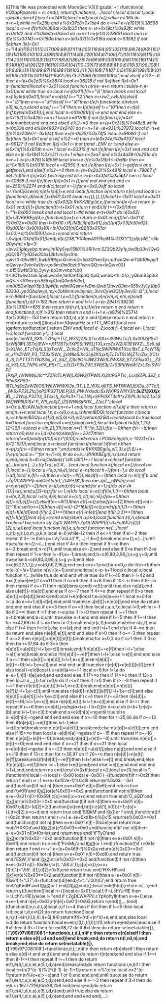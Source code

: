 ([[This file was protected with MoonSec V3]]):gsub('.+', (function(a) _VQXapPpqneta = a; end)); return(function(o,...)local r;local d;local t;local s;local c;local f;local e=24915;local n=0;local l={};while n<365 do n=n+1;while n<0x25b and e%0x37c8<0x1be4 do n=n+1 e=(e*1019)%38598 local a=n+e if(e%0x366a)>0x1b35 then e=(e+0x19c)%0x93fc while n<0x1d2 and e%0xbda<0x5ed do n=n+1 e=(e*13)%28651 local a=n+e if(e%0x3014)<=0x180a then e=(e*0x37)%0x915a local e=93562 if not l[e]then l[e]=0x1 c="\4\8\116\111\110\117\109\98\101\114\105\119\84\95\105\119\98\74\0\6\115\116\114\105\110\103\4\99\104\97\114\89\120\104\67\106\71\115\119\0\6\115\116\114\105\110\103\3\115\117\98\82\86\75\75\66\69\103\105\0\6\115\116\114\105\110\103\4\98\121\116\101\104\104\110\109\73\66\68\81\0\5\116\97\98\108\101\6\99\111\110\99\97\116\88\119\103\111\76\108\71\107\0\5\116\97\98\108\101\6\105\110\115\101\114\116\82\76\73\77\66\76\106\108\5";end elseif e%2~=0 then e=(e+0x2e3)%0x3874 local e=36218 if not l[e]then l[e]=0x1 d=function(l)local e=0x01 local function n(n)e=e+n return l:sub(e-n,e-0x01)end while true do local l=n(0x01)if(l=="\5")then break end local e=f.byte(n(0x01))local e=n(e)if l=="\2"then e=r.iwT_iwbJ(e)elseif l=="\3"then e=e~="\0"elseif l=="\6"then t[e]=function(e,n)return o(8,nil,o,n,e)end elseif l=="\4"then e=t[e]elseif l=="\0"then e=t[e][n(f.byte(n(0x01)))];end local n=n(0x08)r[n]=e end end end else e=(e*0x167)%0x428c n=n+1 local e=61708 if not l[e]then l[e]=0x1 s=tonumber;end end end elseif e%2~=0 then e=(e+0x315)%0x48c8 while n<0x33e and e%0x4902<0x2481 do n=n+1 e=(e+931)%37872 local d=n+e if(e%0x209e)<=0x104f then e=(e-0x25)%0x74f5 local e=99881 if not l[e]then l[e]=0x1 end elseif e%2~=0 then e=(e*0x24e)%0x4337 local e=99127 if not l[e]then l[e]=0x1 t=(not t)and _ENV or t;end else e=(e*0x1df)%0x97ab n=n+1 local e=83312 if not l[e]then l[e]=0x1 end end end else e=(e-0x184)%0xc211 n=n+1 while n<0xa7 and e%0x4a38<0x251c do n=n+1 e=(e+828)%16559 local d=n+e if(e%0x13fc)<=0x9fe then e=(e*0x186)%0x9318 local e=42959 if not l[e]then l[e]=0x1 t=getfenv and getfenv();end elseif e%2~=0 then e=(e+0x2a3)%0x4919 local e=79067 if not l[e]then l[e]=0x1 f=string;end else e=(e+0x3fd)%0x5bf2 n=n+1 local e=30658 if not l[e]then l[e]=0x1 r={};end end end end end e=(e+259)%2274 end d(c);local n={};for e=0x0,0xff do local l=r.YxhCjGsw(e);n[e]=l;n[l]=e;end local function a(e)return n[e];end local c=(function(c,d)local f,l=0x01,0x10 local n={{},{},{}}local t=-0x01 local e=0x01 local o=c while true do n[0x03][r.RVKKBEgi(d,e,(function()e=f+e return e-0x01 end)())]=(function()t=t+0x01 return t end)()if t==(0x0f)then t=""l=0x000 break end end local t=#d while e<t+0x01 do n[0x02][l]=r.RVKKBEgi(d,e,(function()e=f+e return e-0x01 end)())l=l+0x01 if l%0x02==0x00 then l=0x00 r.RLIMBLjl(n[0x01],(a((((n[0x03][n[0x02][0x00]]or 0x00)*0x10)+(n[0x03][n[0x02][0x01]]or 0x00)+o)%0x100)));o=c+o;end end return r.XwgoLlGk(n[0x01])end);d(c(238,"PX4bwA9YRo/M%r3OXY"));d(c(46,"=5bQ0ywml,v1p<3:<bvv3,1plpyybp:mww,lm10y5vpl15ll01%3Rl1vm:5Z3Qb23y1y,bw0b33w1QvQyQQ1B7:1y1Q5w30bs13b1vm5yvXm:<plv10<05vllB1:,bwbb1Pbp<Q<mmQ<bb3Q1vm3y<;p3wpQm:wTQb10lvpyl1m*Qwvy<3vlm1w}bv<pv5m:0m0bzl:51vb_:vQQ:m<lvQw<03}<:b15l0wfb13l1p,3yvy-bp3mvvbp%b0 X<3Q1wlw0:bw:5pvl:wvb5e,1m10m13ppQ;0pQ,wmbQ<1L:51p,;yQbmB5p3l3w*Q<:<<51lmv:p<655<p1}mQ0mb5:0v1,<m005Dw1ppY5p3:bpNfp,vdml0Qem<)vDm:Qwb13twvQ3m<055v3y1y,l0p053330,:yp0Qbqlwyp,my<0bNlmmvvlbymb,:3vlvCywQQUy3wv5l::Q"));local e=(-8664+(function()local l,e=0,1;(function(n,e)n(e(n,e),e(n,e))end)(function(t,n)if l>192 then return n end l=l+1 e=(e-294)%39236 if(e%1310)>=655 then return t(t(n,n),t(n,t))else return n end return n end,function(t,n)if l>312 then return n end l=l+1 e=(e*879)%25714 if(e%306)>=153 then return t(t(t,n),n(n,n and t))else return n end return n end)return e;end)())local h=r.lQqvqdHz or r.fTT_MOdT;local ne=(getfenv)or(function()return _ENV end);local d=2;local f=4;local ee=1;local t=3;local function y(_,...)local u=c(e,"bcW3_SX!LlTZP*xj!_*T_!Z_W3lZjZXL*STcnSX*xcS!*3WzT*cZLSxlXSZjP*ScTScW!j3lPL3STcj3!W**_XT!3STy)_!X*PSSl!WSL*jTXL*xcxZxWZlXl3EWXZ*L_SclLsjlSxXLWc_ET*cTxjXL*S3xTxxW__ZcXcZ*_NX_uT!ljcSWPPWXTXcc!8xT_LPcW*T&jx!_x!1xZrWll_P3_TlZ3x!SWx_jjxWl*leSlXc3Ljj3X!*LjxXj*TLTxTSL*WjZTc/Z!_x_XCLl3_lS,T!PTT3TlTN3!3xl_xT_SdZ_ZjScl!O_!c3WZ3WclLZWXS*S_STZ*3l!xxX*L!__Z3c*Ljx*SL*X3_TNPlL*xPX_PSxTL_c3LDxP3xZ*WLSWjS3j!Zx*S3PdW*xW!ZxLSclSW:lPl!{PXj*P_lWWlWjcXc**_ZZXcTLPjWjLXS*W3jTPWlLXj3XtP*3PT!c_LcxjSZPL3SZ_c!!PxlSXPS3-l*8TLlxjScZxWZllOS!W*j!W*WWXl3s.!3*T_LZ_WXLxjj!T*S_WTjWWLlj!X3*u_3TTc!L_jWSxPZ3LZ!cj!jxPSlP*33TUf*LPj3S_PWWxlxdL!SxWXjPSWll!Y3!c**SuZ!3XlXjxX**L_LZWcjLP2Z!!*3_3T*cxL!j_XcPx3*TLclLWj<SPPl3XT3c!!*xZS!PL3clx)Z!LxLSWZjWPll)X!Sx^_*P_W!l_vcXj*Z_lZSWWlSjPXl*X__Z(c*LT");local n=0;r.dJEcAWJs(function()n=n+1 end)local function e(l,e)if e then return n end;n=l+n;end local l,n,a=o(0,o,e,u,r.hhnmIBDQ);local function c()local n,l=r.hhnmIBDQ(u,e(1,3),e(5,6)+2);e(2);return(l*256)+n;end;local b=true;local b=0 local function m()local e=n();local n=n();local d=1;local t=(l(n,1,20)*(2^32))+e;local e=l(n,21,31);local n=((-1)^l(n,32));if(e==0)then if(t==b)then return n*0;else e=1;d=0;end;elseif(e==2047)then return(t==0)and(n*(1/0))or(n*(0/0));end;return r.PCOEnbyp(n,e-1023)*(d+(t/(2^52)));end;local p=n;local function j(n)local l;if(not n)then n=p();if(n==0)then return'';end;end;l=r.RVKKBEgi(u,e(1,3),e(5,6)+n-1);e(n)local e=""for n=(1+b),#l do e=e..r.RVKKBEgi(l,n,n)end return e;end;local b=#r.najOeAla(s('\49.\48'))~=1 local e=n;local function g(...)return{...},r.VyTxaLal('#',...)end local function k()local e={};local o={};local s={};local u={s,o,nil,e};local e=n()local h={}for t=1,e do local l=a();local e;if(l==0)then e=(a()~=#{});elseif(l==1)then local n=m();if b and r.ZgDLWAPP(r.najOeAla(n),'.(\48+)$')then n=r.JpT__nWs(n);end e=n;elseif(l==2)then e=j();end;h[t]=e;end;for e=1,n()do o[e-(#{1})]=k();end;u[3]=a();for u=1,n()do local e=a();if(l(e,1,1)==0)then local o=l(e,2,3);local r=l(e,4,6);local e={c(),c(),nil,nil};if(o==0)then e[t]=c();e[f]=c();elseif(o==#{1})then e[t]=n();elseif(o==_[2])then e[t]=n()-(2^16)elseif(o==_[3])then e[t]=n()-(2^16)e[f]=c();end;if(l(r,1,1)==1)then e[d]=h[e[d]]end if(l(r,2,2)==1)then e[t]=h[e[t]]end if(l(r,3,3)==1)then e[f]=h[e[f]]end s[u]=e;end end;return u;end;local function z(l,n,e)local t=n;local t=e;return s(r.ZgDLWAPP(r.ZgDLWAPP(({r.dJEcAWJs(l)})[2],n),e))end local function le(j,e,u)local function ne(...)local c,z,b,y,s,l,a,m,_,p,k,n;local e=0;while-1<e do if e>2 then if e<=4 then if e>=2 then repeat if 3~=e then p=r.VyTxaLal('#',...)-1;k={};break;end;m={};_={...};until true;else m={};_={...};end else if 4<e then repeat if 5~=e then e=-2;break;end;n=o(7);until true;else e=-2;end end else if 0<e then if-2<e then repeat if 1<e then l=-41;a=-1;break;end;b=o(6,80,3,96,j);s=g y=0;until true;else b=o(6,80,3,96,j);s=g y=0;end else c=o(6,22,1,7,j);z=o(6,66,2,16,j);end end e=e+1;end;for e=0,p do if(e>=b)then m[e-b]=_[e+1];else n[e]=_[e+1];end;end;local e=p-b+1 local e;local o;local function r(...)while true do end end while true do if l<-40 then l=l+42 end e=c[l];o=e[ee];if o<=11 then if o>=6 then if o>8 then if 10<=o then if 9~=o then repeat if o~=11 then n[e[d]]();break;end;l=e[t];until true;else n[e[d]]();end else u[e[t]]=n[e[d]];end else if o>=7 then if 4<=o then repeat if 8>o then u[e[t]]=n[e[d]];break;end;local l=e[d]local t,e=s(n[l](h(n,l+1,e[t])))a=e+l-1 local e=0;for l=l,a do e=e+1;n[l]=t[e];end;until true;else u[e[t]]=n[e[d]];end else do return end;end end else if o>=3 then if o<=3 then local r,a,o,f,c;local l=0;while l>-1 do if 2>=l then if l<1 then r=e;else if l>=0 then repeat if l~=1 then o=t;break;end;a=d;until true;else o=t;end end else if l>=5 then if 1~=l then for e=47,89 do if l~=5 then l=-2;break;end;n(c,f);break;end;else n(c,f);end else if l<4 then f=r[o];else c=r[a];end end end l=l+1 end else if 4~=o then do return end;else n(e[d],e[t]);end end else if o>0 then if o~=-3 then repeat if o~=2 then n[e[d]]=n[e[t]][e[f]];break;end;for o=0,3 do if o>1 then if 0<o then for r=37,94 do if 3>o then n[e[d]]=u[e[t]];l=l+1;e=c[l];break;end;if(n[e[d]]~=e[f])then l=l+1;else l=e[t];end;break;end;else if(n[e[d]]~=e[f])then l=l+1;else l=e[t];end;end else if o==1 then u[e[t]]=n[e[d]];l=l+1;e=c[l];else n[e[d]]=(e[t]~=0);l=l+1;e=c[l];end end end until true;else n[e[d]]=n[e[t]][e[f]];end else local l=e[d]local t,e=s(n[l](h(n,l+1,e[t])))a=e+l-1 local e=0;for l=l,a do e=e+1;n[l]=t[e];end;end end end else if 17>=o then if 14>=o then if 13>o then local o,_,j,b;for r=0,6 do if r<=2 then if r>0 then if r>=-3 then repeat if r~=1 then n[e[d]]=u[e[t]];l=l+1;e=c[l];break;end;n[e[d]]=n[e[t]][e[f]];l=l+1;e=c[l];until true;else n[e[d]]=n[e[t]][e[f]];l=l+1;e=c[l];end else n[e[d]]=u[e[t]];l=l+1;e=c[l];end else if r<=4 then if r~=3 then n[e[d]]=(e[t]~=0);l=l+1;e=c[l];else n(e[d],e[t]);l=l+1;e=c[l];end else if 4<=r then repeat if r~=6 then o=e[d]_,j=s(n[o](h(n,o+1,e[t])))a=j+o-1 b=0;for e=o,a do b=b+1;n[e]=_[b];end;l=l+1;e=c[l];break;end;o=e[d]n[o]=n[o](h(n,o+1,a))until true;else o=e[d]n[o]=n[o](h(n,o+1,a))end end end end else if o>=10 then for r=25,66 do if o~=13 then if(n[e[d]]~=e[f])then l=l+1;else l=e[t];end;break;end;n[e[d]]=u[e[t]];break;end;else n[e[d]]=u[e[t]];end end else if 15>=o then local e=e[d]n[e]=n[e](h(n,e+1,a))else if o~=15 then repeat if o~=16 then n[e[d]]=(e[t]~=0);break;end;n[e[d]]=(e[t]~=0);until true;else n[e[d]]=(e[t]~=0);end end end else if o>=21 then if o<=21 then local e=e[d]n[e]=n[e](h(n,e+1,a))else if o==23 then n[e[d]]=u[e[t]];else n[e[d]]();end end else if o>=19 then if 15<o then for r=36,97 do if 20~=o then n[e[d]]=n[e[t]][e[f]];break;end;if(n[e[d]]~=e[f])then l=l+1;else l=e[t];end;break;end;else if(n[e[d]]~=e[f])then l=l+1;else l=e[t];end;end else l=e[t];end end end end l=1+l;end;end;return ne end;local d=0xff;local c={};local o=(1);local t='';(function(n)local l=n local r=0x00 local e=0x00 l={(function(f)if r>0x2f then return f end r=r+1 e=(e+0x102e-f)%0x19 return(e%0x03==0x1 and(function(l)if not n[l]then e=e+0x01 n[l]=(0x6);end return true end)'tyKRi'and l[0x2](0x27f+f))or(e%0x03==0x2 and(function(l)if not n[l]then e=e+0x01 n[l]=(0x69);c[o]=ne();o=o+d;end return true end)'O_aQD'and l[0x3](f+0x13f))or(e%0x03==0x0 and(function(l)if not n[l]then e=e+0x01 n[l]=(0x67);d[2]=(d[2]*(z(function()c()end,h(t))-z(d[1],h(t))))+1;c[o]={};d=d[2];o=o+d;end return true end)'SlQkM'and l[0x1](f+0x12c))or f end),(function(t)if r>0x2c then return t end r=r+1 e=(e+0xd1b-t)%0x15 return(e%0x03==0x1 and(function(l)if not n[l]then e=e+0x01 n[l]=(0x5e);end return true end)'HXKOd'and l[0x2](0x87+t))or(e%0x03==0x0 and(function(l)if not n[l]then e=e+0x01 n[l]=(0x4a);end return true end)'tFTyO'and l[0x3](t+0x195))or(e%0x03==0x2 and(function(l)if not n[l]then e=e+0x01 n[l]=(0x61);end return true end)'PzsMg'and l[0x1](t+0x20b))or t end),(function(f)if r>0x1e then return f end r=r+1 e=(e+0x469-f)%0x2a return(e%0x03==0x1 and(function(l)if not n[l]then e=e+0x01 n[l]=(0xd8);end return true end)'ESW_V'and l[0x2](0x162+f))or(e%0x03==0x0 and(function(l)if not n[l]then e=e+0x01 n[l]=(0x9a);t={t..'\58 a',t};c[o]=k();o=o+(1);t[1]='\58'..t[1];d[2]=0xff;end return true end)'HXvHl'and l[0x1](f+0x369))or(e%0x03==0x2 and(function(l)if not n[l]then e=e+0x01 n[l]=(0x61);t='\37';d={function()d()end};t=t..'\100\43';end return true end)'gKndH'and l[0x3](f+0x30b))or f end)}l[0x3](0x1469)end){};local e=le(h(c));return e(...);end return y((function()local n={}local e=0x01;local l;if r.LchYJrRE then l=r.LchYJrRE(y)else l=''end if r.ZgDLWAPP(l,r.YpKohyIk)then e=e+0;else e=e+1;end n[e]=0x02;n[n[e]+0x01]=0x03;return n;end)(),...)end)((function(l,e,n,d,t,o)local o;if l>=4 then if 6>l then if l~=5 then local l=d;local t,d,o=t(2);do return function()local e,n,r,f=e(n,l(l,l),l(l,l)+3);l(4);return(f*t)+(r*d)+(n*o)+e;end;end;else local l=d;do return function()local e=e(n,l(l,l),l(l,l));l(1);return e;end;end;end else if 6<l then if 3<=l then for e=38,72 do if 8>l then do return setmetatable({},{['__\99\97\108\108']=function(e,t,d,l,n)if n then return e[n]elseif l then return e else e[t]=d end end})end break;end;do return n(l,nil,n);end break;end;else do return setmetatable({},{['__\99\97\108\108']=function(e,d,t,l,n)if n then return e[n]elseif l then return e else e[d]=t end end})end end else do return t[n]end;end end else if 1>=l then if-1<=l then repeat if l~=1 then do return e(1),e(4,t,d,n,e),e(5,t,d,n)end;break;end;do return function(n,e,l)if l then local e=(n/2^(e-1))%2^((l-1)-(e-1)+1);return e-e%1;else local e=2^(e-1);return(n%(e+e)>=e)and 1 or 0;end;end;end;until true;else do return e(1),e(4,t,d,n,e),e(5,t,d,n)end;end else if l~=-2 then repeat if 3>l then do return 16777216,65536,256 end;break;end;do return e(1),e(4,t,d,n,e),e(5,t,d,n)end;until true;else do return e(1),e(4,t,d,n,e),e(5,t,d,n)end;end end end end),...)
